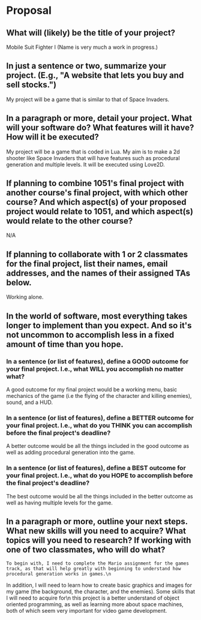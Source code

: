 # Proposal

## What will (likely) be the title of your project?

Mobile Suit Fighter I (Name is very much a work in progress.)

## In just a sentence or two, summarize your project. (E.g., "A website that lets you buy and sell stocks.")

My project will be a game that is similar to that of Space Invaders.

## In a paragraph or more, detail your project. What will your software do? What features will it have? How will it be executed?

My project will be a game that is coded in Lua. My aim is to make a 2d shooter like Space Invaders that will have features such as procedural generation and multiple levels. It will be executed using Love2D.

## If planning to combine 1051's final project with another course's final project, with which other course? And which aspect(s) of your proposed project would relate to 1051, and which aspect(s) would relate to the other course?

N/A

## If planning to collaborate with 1 or 2 classmates for the final project, list their names, email addresses, and the names of their assigned TAs below.

Working alone.

## In the world of software, most everything takes longer to implement than you expect. And so it's not uncommon to accomplish less in a fixed amount of time than you hope.

### In a sentence (or list of features), define a GOOD outcome for your final project. I.e., what WILL you accomplish no matter what?

A good outcome for my final project would be a working menu, basic mechanics of the game (i.e the flying of the character and killing enemies), sound, and a HUD.

### In a sentence (or list of features), define a BETTER outcome for your final project. I.e., what do you THINK you can accomplish before the final project's deadline?

A better outcome would be all the things included in the good outcome as well as adding procedural generation into the game.

### In a sentence (or list of features), define a BEST outcome for your final project. I.e., what do you HOPE to accomplish before the final project's deadline?

The best outcome would be all the things included in the better outcome as well as having multiple levels for the game.

## In a paragraph or more, outline your next steps. What new skills will you need to acquire? What topics will you need to research? If working with one of two classmates, who will do what?

    To begin with, I need to complete the Mario assignment for the games track, as that will help greatly with beginning to understand how procedural generation works in games.\n
In addition, I will need to learn how to create basic graphics and images for my game (the background, the character, and the enemies). Some skills that I will need to acquire for\n
this project is a better understand of object oriented programming, as well as learning more about space machines, both of which seem very important for video game development.
